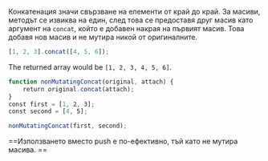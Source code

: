 
Конкатенация значи свързване на елементи от край до край. За масиви, методът се извиква на един, след това се предоставя друг масив като аргумент на `concat`, който е добавен накрая на първият масив. Това добавя нов масив и не мутира никой от оригиналните.

```js
[1, 2, 3].concat([4, 5, 6]);
```

The returned array would be `[1, 2, 3, 4, 5, 6]`.

```js
function nonMutatingConcat(original, attach) {
	return original.concat(attach);
}
const first = [1, 2, 3];
const second = [4, 5];

nonMutatingConcat(first, second);
```

==Използването вместо push е по-ефективно, тъй като не мутира масива. ==